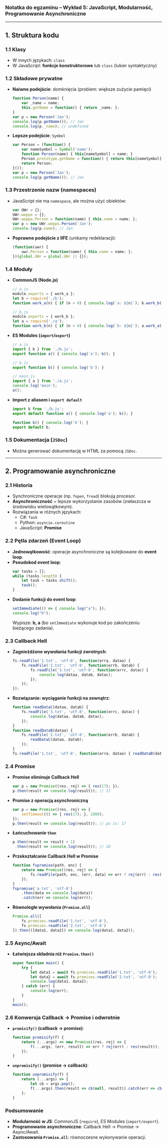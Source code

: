 ### **Notatka do egzaminu – Wykład 5: JavaScript, Modularność, Programowanie Asynchroniczne**

---

## **1. Struktura kodu**
### **1.1 Klasy**
- W innych językach: `class`
- W JavaScript: **funkcje konstruktorowe** lub `class` (lukier syntaktyczny)
  
### **1.2 Składowe prywatne**
- **Naiwne podejście**: domknięcia (problem: większe zużycie pamięci)
  ```js
  function Person(name) {
      var _name = name;
      this.getName = function() { return _name; };
  }
  var p = new Person('Jan');
  console.log(p.getName()); // Jan
  console.log(p._name); // undefined
  ```
- **Lepsze podejście**: `Symbol`
  ```js
  var Person = (function() {
      var nameSymbol = Symbol('name');
      function Person(name) { this[nameSymbol] = name; }
      Person.prototype.getName = function() { return this[nameSymbol]; };
      return Person;
  }());
  var p = new Person('Jan');
  console.log(p.getName()); // Jan
  ```

### **1.3 Przestrzenie nazw (namespaces)**
- JavaScript nie ma `namespace`, ale można użyć obiektów:
  ```js
  var UWr = {};
  UWr.weppo = {};
  UWr.weppo.Person = function(name) { this.name = name; };
  var p = new UWr.weppo.Person('Jan');
  console.log(p.name); // Jan
  ```
- **Poprawne podejście z IIFE** (unikamy redeklaracji):
  ```js
  (function(uwr) {
      uwr.Person = function(name) { this.name = name; };
  })(global.UWr = global.UWr || {});
  ```

### **1.4 Moduły**
- **CommonJS (Node.js)**
  ```js
  // a.js
  module.exports = { work_a };
  let b = require('./b');
  function work_a(n) { if (n > 0) { console.log(`a: ${n}`); b.work_b(n-1); } }
  ```
  ```js
  // b.js
  module.exports = { work_b };
  let a = require('./a');
  function work_b(n) { if (n > 0) { console.log(`b: ${n}`); a.work_a(n-1); } }
  ```
- **ES Modules (`import`/`export`)**
  ```js
  // a.js
  import { b } from './b.js';
  export function a() { console.log('a'); b(); }
  ```
  ```js
  // b.js
  export function b() { console.log('b'); }
  ```
  ```js
  // main.js
  import { a } from './a.js';
  console.log('main');
  a();
  ```
- **Import z aliasem i `export default`**
  ```js
  import b from './b.js';
  export default function a() { console.log('a'); b(); }
  ```
  ```js
  function b() { console.log('b'); }
  export default b;
  ```

### **1.5 Dokumentacja (`JSDoc`)**
- Można generować dokumentację w HTML za pomocą `JSDoc`.

---

## **2. Programowanie asynchroniczne**
### **2.1 Historia**
- Synchroniczne operacje (np. `fopen`, `fread`) blokują procesor.
- **Asynchroniczność** = lepsze wykorzystanie zasobów (zwłaszcza w środowisku wielowątkowym).
- Rozwiązania w różnych językach:
  - C#: `Task`
  - Python: `asyncio.coroutine`
  - JavaScript: **Promise**

### **2.2 Pętla zdarzeń (Event Loop)**
- **Jednowątkowość**: operacje asynchroniczne są kolejkowane do **event loop**.
- **Pseudokod event loop**:
  ```js
  var tasks = [];
  while (tasks.length) {
      let task = tasks.shift();
      task();
  }
  ```
- **Dodanie funkcji do event loop**:
  ```js
  setImmediate(() => { console.log("a"); });
  console.log("b");
  ```
  Wypisze: **b, a** (bo `setImmediate` wykonuje kod po zakończeniu bieżącego zadania).

### **2.3 Callback Hell**
- **Zagnieżdżone wywołania funkcji zwrotnych**:
  ```js
  fs.readFile('1.txt', 'utf-8', function(erra, dataa) {
      fs.readFile('2.txt', 'utf-8', function(errb, datab) {
          fs.readFile('3.txt', 'utf-8', function(errc, datac) {
              console.log(dataa, datab, datac);
          });
      });
  });
  ```
- **Rozwiązanie: wyciąganie funkcji na zewnątrz**:
  ```js
  function readDataC(dataa, datab) {
      fs.readFile('3.txt', 'utf-8', function(errc, datac) {
          console.log(dataa, datab, datac);
      });
  }
  function readDataB(dataa) {
      fs.readFile('2.txt', 'utf-8', function(errb, datab) {
          readDataC(dataa, datab);
      });
  }
  fs.readFile('1.txt', 'utf-8', function(erra, dataa) { readDataB(dataa); });
  ```

### **2.4 Promise**
- **Promise eliminuje Callback Hell**
  ```js
  var p = new Promise((res, rej) => { res(17); });
  p.then(result => console.log(result)); // 17
  ```
- **Promise z operacją asynchroniczną**
  ```js
  var p = new Promise((res, rej) => {
      setTimeout(() => { res(17); }, 1000);
  });
  p.then(result => console.log(result)); // po 1s: 17
  ```
- **Łańcuchowanie `then`**
  ```js
  p.then(result => result + 1)
   .then(result => console.log(result)); // 18
  ```
- **Przekształcanie Callback Hell w Promise**
  ```js
  function fspromise(path, enc) {
      return new Promise((res, rej) => {
          fs.readFile(path, enc, (err, data) => err ? rej(err) : res(data));
      });
  }
  fspromise('a.txt', 'utf-8')
      .then(data => console.log(data))
      .catch(err => console.log(err));
  ```
- **Równoległe wywołania (`Promise.all`)**
  ```js
  Promise.all([
      fs.promises.readFile('1.txt', 'utf-8'),
      fs.promises.readFile('2.txt', 'utf-8')
  ]).then(([data1, data2]) => console.log(data1, data2));
  ```

### **2.5 Async/Await**
- **Łatwiejsza składnia niż `Promise.then()`**
  ```js
  async function main() {
      try {
          let data1 = await fs.promises.readFile('1.txt', 'utf-8');
          let data2 = await fs.promises.readFile('2.txt', 'utf-8');
          console.log(data1, data2);
      } catch (err) {
          console.log(err);
      }
  }
  main();
  ```

### **2.6 Konwersja Callback -> Promise i odwrotnie**
- **`promisify()` (callback -> promise)**:
  ```js
  function promisify(f) {
      return (...args) => new Promise((res, rej) => {
          f(...args, (err, result) => err ? rej(err) : res(result));
      });
  }
  ```
- **`unpromisify()` (promise -> callback)**:
  ```js
  function unpromisify(f) {
      return (...args) => {
          let cb = args.pop();
          f(...args).then(result => cb(null, result)).catch(err => cb(err));
      };
  }
  ```

### **Podsumowanie**
- **Modularność w JS**: CommonJS (`require`), ES Modules (`import/export`).
- **Programowanie asynchroniczne**: Callback Hell → Promise → Async/Await.
- **Zastosowania `Promise.all`**: równoczesne wykonywanie operacji.